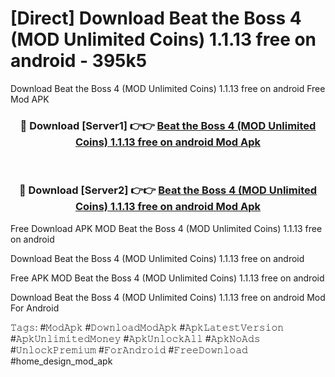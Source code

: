 # [Direct] Download Beat the Boss 4 (MOD Unlimited Coins) 1.1.13 free on android - 395k5
Download Beat the Boss 4 (MOD Unlimited Coins) 1.1.13 free on android Free Mod APK

<div align="center">
<h3>🔴 Download [Server1] 👉👉 <a href="https://apk-comot.site?title=Beat_the_Boss_4_(MOD_Unlimited_Coins)_1.1.13_free_on_android">Beat the Boss 4 (MOD Unlimited Coins) 1.1.13 free on android Mod Apk</a></h3><br>

<h3>🔴 Download [Server2] 👉👉 <a href="https://apk-comot.site?title=Beat_the_Boss_4_(MOD_Unlimited_Coins)_1.1.13_free_on_android">Beat the Boss 4 (MOD Unlimited Coins) 1.1.13 free on android Mod Apk</a></h3>
</div>


Free Download APK MOD Beat the Boss 4 (MOD Unlimited Coins) 1.1.13 free on android

Download Beat the Boss 4 (MOD Unlimited Coins) 1.1.13 free on android 

Free APK MOD Beat the Boss 4 (MOD Unlimited Coins) 1.1.13 free on android 

Download Beat the Boss 4 (MOD Unlimited Coins) 1.1.13 free on android Mod For Android

𝚃𝚊𝚐𝚜: #𝙼𝚘𝚍𝙰𝚙𝚔 #𝙳𝚘𝚠𝚗𝚕𝚘𝚊𝚍𝙼𝚘𝚍𝙰𝚙𝚔 #𝙰𝚙𝚔𝙻𝚊𝚝𝚎𝚜𝚝𝚅𝚎𝚛𝚜𝚒𝚘𝚗 #𝙰𝚙𝚔𝚄𝚗𝚕𝚒𝚖𝚒𝚝𝚎𝚍𝙼𝚘𝚗𝚎𝚢 #𝙰𝚙𝚔𝚄𝚗𝚕𝚘𝚌𝚔𝙰𝚕𝚕 #𝙰𝚙𝚔𝙽𝚘𝙰𝚍𝚜 #𝚄𝚗𝚕𝚘𝚌𝚔𝙿𝚛𝚎𝚖𝚒𝚞𝚖 #𝙵𝚘𝚛𝙰𝚗𝚍𝚛𝚘𝚒𝚍 #𝙵𝚛𝚎𝚎𝙳𝚘𝚠𝚗𝚕𝚘𝚊𝚍 #home_design_mod_apk